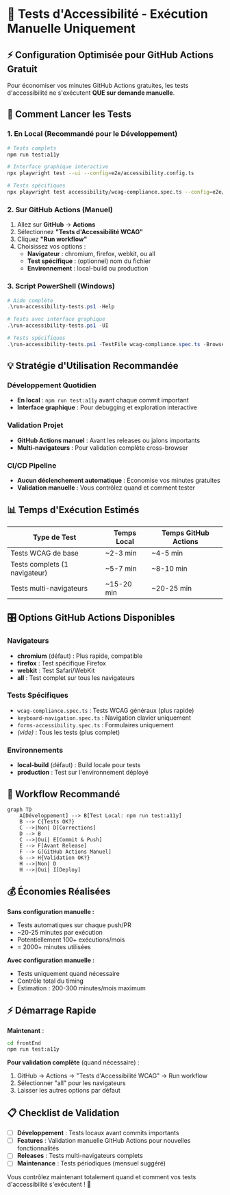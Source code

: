 # 🎯 Tests d'Accessibilité - Exécution Manuelle Uniquement

## ⚡ Configuration Optimisée pour GitHub Actions Gratuit

Pour économiser vos minutes GitHub Actions gratuites, les tests d'accessibilité ne s'exécutent **QUE sur demande manuelle**.

## 🚀 Comment Lancer les Tests

### 1. En Local (Recommandé pour le Développement)
```bash
# Tests complets
npm run test:a11y

# Interface graphique interactive
npx playwright test --ui --config=e2e/accessibility.config.ts

# Tests spécifiques
npx playwright test accessibility/wcag-compliance.spec.ts --config=e2e/accessibility.config.ts
```

### 2. Sur GitHub Actions (Manuel)
1. Allez sur **GitHub** → **Actions**
2. Sélectionnez **"Tests d'Accessibilité WCAG"**
3. Cliquez **"Run workflow"**
4. Choisissez vos options :
   - **Navigateur** : chromium, firefox, webkit, ou all
   - **Test spécifique** : (optionnel) nom du fichier
   - **Environnement** : local-build ou production

### 3. Script PowerShell (Windows)
```powershell
# Aide complète
.\run-accessibility-tests.ps1 -Help

# Tests avec interface graphique
.\run-accessibility-tests.ps1 -UI

# Tests spécifiques
.\run-accessibility-tests.ps1 -TestFile wcag-compliance.spec.ts -Browser firefox
```

## 💡 Stratégie d'Utilisation Recommandée

### Développement Quotidien
- **En local** : `npm run test:a11y` avant chaque commit important
- **Interface graphique** : Pour debugging et exploration interactive

### Validation Projet
- **GitHub Actions manuel** : Avant les releases ou jalons importants
- **Multi-navigateurs** : Pour validation complète cross-browser

### CI/CD Pipeline
- **Aucun déclenchement automatique** : Économise vos minutes gratuites
- **Validation manuelle** : Vous contrôlez quand et comment tester

## 📊 Temps d'Exécution Estimés

| Type de Test | Temps Local | Temps GitHub Actions |
|--------------|-------------|---------------------|
| Tests WCAG de base | ~2-3 min | ~4-5 min |
| Tests complets (1 navigateur) | ~5-7 min | ~8-10 min |
| Tests multi-navigateurs | ~15-20 min | ~20-25 min |

## 🎛️ Options GitHub Actions Disponibles

### Navigateurs
- **chromium** (défaut) : Plus rapide, compatible
- **firefox** : Test spécifique Firefox
- **webkit** : Test Safari/WebKit
- **all** : Test complet sur tous les navigateurs

### Tests Spécifiques
- `wcag-compliance.spec.ts` : Tests WCAG généraux (plus rapide)
- `keyboard-navigation.spec.ts` : Navigation clavier uniquement
- `forms-accessibility.spec.ts` : Formulaires uniquement
- *(vide)* : Tous les tests (plus complet)

### Environnements
- **local-build** (défaut) : Build locale pour tests
- **production** : Test sur l'environnement déployé

## 🔄 Workflow Recommandé

```mermaid
graph TD
    A[Développement] --> B[Test Local: npm run test:a11y]
    B --> C{Tests OK?}
    C -->|Non| D[Corrections]
    D --> B
    C -->|Oui| E[Commit & Push]
    E --> F[Avant Release]
    F --> G[GitHub Actions Manuel]
    G --> H{Validation OK?}
    H -->|Non| D
    H -->|Oui| I[Deploy]
```

## 💰 Économies Réalisées

**Sans configuration manuelle :**
- Tests automatiques sur chaque push/PR
- ~20-25 minutes par exécution
- Potentiellement 100+ exécutions/mois
- = 2000+ minutes utilisées

**Avec configuration manuelle :**
- Tests uniquement quand nécessaire
- Contrôle total du timing
- Estimation : 200-300 minutes/mois maximum

## ⚡ Démarrage Rapide

**Maintenant** :
```bash
cd frontEnd
npm run test:a11y
```

**Pour validation complète** (quand nécessaire) :
1. GitHub → Actions → "Tests d'Accessibilité WCAG" → Run workflow
2. Sélectionner "all" pour les navigateurs
3. Laisser les autres options par défaut

## 📋 Checklist de Validation

- [ ] **Développement** : Tests locaux avant commits importants
- [ ] **Features** : Validation manuelle GitHub Actions pour nouvelles fonctionnalités
- [ ] **Releases** : Tests multi-navigateurs complets
- [ ] **Maintenance** : Tests périodiques (mensuel suggéré)

Vous contrôlez maintenant totalement quand et comment vos tests d'accessibilité s'exécutent ! 🎯
